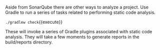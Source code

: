 Aside from SonarQube there are other ways to analyze a project. Use Gradle to run a series of tasks related to performing static code analysis.

`./gradlew check`{{execute}}

These will invoke a series of Gradle plugins associated with static code analysis. They will take a few moments to generate reports in the build/reports directory.

